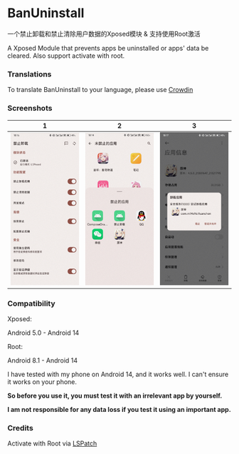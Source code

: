 # BanUninstall

一个禁止卸载和禁止清除用户数据的Xposed模块 & 支持使用Root激活

A Xposed Module that prevents apps be uninstalled or apps' data be cleared. Also support activate with root.

### Translations
To translate BanUninstall to your language, please use [Crowdin](https://crowdin.com/project/banuninstall)


### Screenshots
|                    1                     |                    2                     |                    3                     |
|:----------------------------------------:|:----------------------------------------:|:----------------------------------------:|
| <img src="screenshots/screenshot1.jpg"/> | <img src="screenshots/screenshot2.jpg"/> | <img src="screenshots/screenshot3.jpg"/> |

### Compatibility
Xposed:

Android 5.0 - Android 14

Root:

Android 8.1 - Android 14

I have tested with my phone on Android 14, and it works well. I can't ensure it works on your phone.

**So before you use it, you must test it with an irrelevant app by yourself.**

**I am not responsible for any data loss if you test it using an important app.**

### Credits
Activate with Root via [LSPatch](https://github.com/LSPosed/LSPatch)
